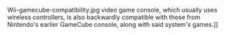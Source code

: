 Wii-gamecube-compatibility.jpg video game console, which usually uses wireless controllers, is also backwardly compatible with those from Nintendo's earlier GameCube console, along with said system's games.]]
